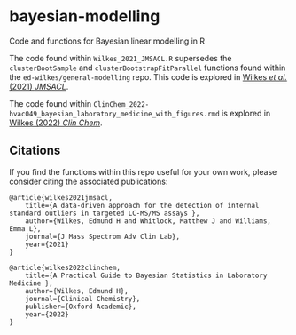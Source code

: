 # bayesian-modelling
Code and functions for Bayesian linear modelling in R

The code found within `Wilkes_2021_JMSACL.R` supersedes the `clusterBootSample` and `clusterBootstrapFitParallel` functions found within the `ed-wilkes/general-modelling` repo. This code is explored in [Wilkes *et al.* (2021) *JMSACL*](https://pubmed.ncbi.nlm.nih.gov/34820670/).

The code found within `ClinChem_2022-hvac049_bayesian_laboratory_medicine_with_figures.rmd` is explored in [Wilkes (2022) *Clin Chem*](https://pubmed.ncbi.nlm.nih.gov/35708152/).

## Citations
If you find the functions within this repo useful for your own work, please consider citing the associated publications:

```
@article{wilkes2021jmsacl,
    title={A data-driven approach for the detection of internal standard outliers in targeted LC-MS/MS assays },
    author={Wilkes, Edmund H and Whitlock, Matthew J and Williams, Emma L},
    journal={J Mass Spectrom Adv Clin Lab},
    year={2021}
}
```

```
@article{wilkes2022clinchem,
    title={A Practical Guide to Bayesian Statistics in Laboratory Medicine },
    author={Wilkes, Edmund H},
    journal={Clinical Chemistry},
    publisher={Oxford Academic},
    year={2022}
}
```
